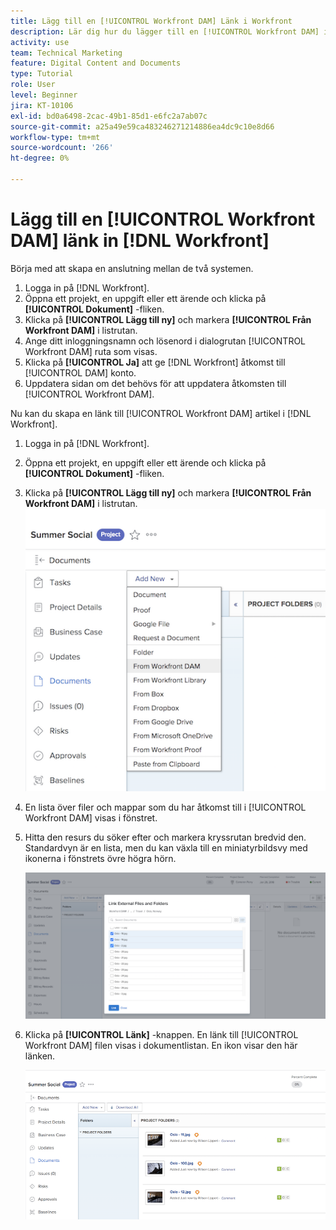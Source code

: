 ```yaml
---
title: Lägg till en [!UICONTROL Workfront DAM] Länk i Workfront
description: Lär dig hur du lägger till en [!UICONTROL Workfront DAM] i Workfront så att du kan länka [!UICONTROL DAM] till ditt projekt, din uppgift eller ditt problem i Workfront.
activity: use
team: Technical Marketing
feature: Digital Content and Documents
type: Tutorial
role: User
level: Beginner
jira: KT-10106
exl-id: bd0a6498-2cac-49b1-85d1-e6fc2a7ab07c
source-git-commit: a25a49e59ca483246271214886ea4dc9c10e8d66
workflow-type: tm+mt
source-wordcount: '266'
ht-degree: 0%

---
```


# Lägg till en [!UICONTROL Workfront DAM] länk in [!DNL Workfront]

Börja med att skapa en anslutning mellan de två systemen.

1. Logga in på [!DNL Workfront].
1. Öppna ett projekt, en uppgift eller ett ärende och klicka på **[!UICONTROL Dokument]** -fliken.
1. Klicka på **[!UICONTROL Lägg till ny]** och markera **[!UICONTROL Från Workfront DAM]** i listrutan.
1. Ange ditt inloggningsnamn och lösenord i dialogrutan [!UICONTROL Workfront DAM] ruta som visas.
1. Klicka på **[!UICONTROL Ja]** att ge [!DNL Workfront] åtkomst till [!UICONTROL DAM] konto.
1. Uppdatera sidan om det behövs för att uppdatera åtkomsten till [!UICONTROL Workfront DAM].

Nu kan du skapa en länk till [!UICONTROL Workfront DAM] artikel i [!DNL Workfront].

1. Logga in på [!DNL Workfront].
1. Öppna ett projekt, en uppgift eller ett ärende och klicka på **[!UICONTROL Dokument]** -fliken.
1. Klicka på **[!UICONTROL Lägg till ny]** och markera **[!UICONTROL Från Workfront DAM]** i listrutan.
   ![En bild av [!UICONTROL Från Workfront DAM] i [!UICONTROL Lägg till ny] nedrullningsbar meny](assets/01-contributor-from-workfront-dam.png)
1. En lista över filer och mappar som du har åtkomst till i [!UICONTROL Workfront DAM] visas i fönstret.

1. Hitta den resurs du söker efter och markera kryssrutan bredvid den. Standardvyn är en lista, men du kan växla till en miniatyrbildsvy med ikonerna i fönstrets övre högra hörn.

   ![En bild av markerade resurser i ett popup-fönster](assets/02-contributor-select-files-in-dam.png)

1. Klicka på **[!UICONTROL Länk]** -knappen. En länk till [!UICONTROL Workfront DAM] filen visas i dokumentlistan. En ikon visar den här länken.

   ![En bild av länkarna till [!UICONTROL Workfront DAM] filer visas i dokumentlistan med [!DNL Workfront].](assets/03-contributor-linked-in-wf.png)
